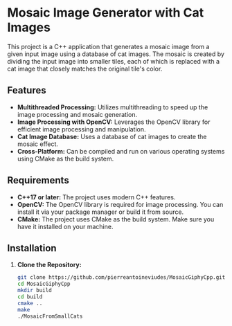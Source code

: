 # Mosaic Image Generator with Cat Images

This project is a C++ application that generates a mosaic image from a given input image using a database of cat images. The mosaic is created by dividing the input image into smaller tiles, each of which is replaced with a cat image that closely matches the original tile's color.

## Features

- **Multithreaded Processing:** Utilizes multithreading to speed up the image processing and mosaic generation.
- **Image Processing with OpenCV:** Leverages the OpenCV library for efficient image processing and manipulation.
- **Cat Image Database:** Uses a database of cat images to create the mosaic effect.
- **Cross-Platform:** Can be compiled and run on various operating systems using CMake as the build system.

## Requirements

- **C++17 or later:** The project uses modern C++ features.
- **OpenCV:** The OpenCV library is required for image processing. You can install it via your package manager or build it from source.
- **CMake:** The project uses CMake as the build system. Make sure you have it installed on your machine.

## Installation

1. **Clone the Repository:**

   ```bash
   git clone https://github.com/pierreantoineviudes/MosaicGiphyCpp.git
   cd MosaicGiphyCpp
   mkdir build
   cd build
   cmake ..
   make
   ./MosaicFromSmallCats
   ```

